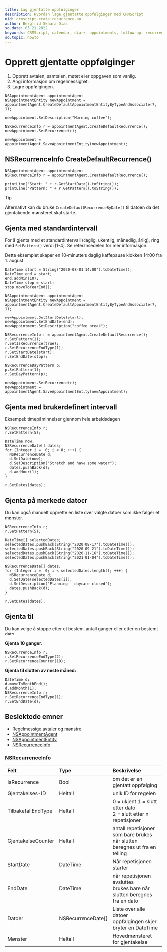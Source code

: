 ```yaml
---
title: Lag gjentatte oppfølginger
description: Hvordan lage gjentatte oppfølginger med CRMScript
uid: crmscript-crate-recurrence-no
author: Bergfrid Skaara Dias
so.date: 03.21.2022
keywords: CRMScript, calendar, diary, appointments, follow-up, recurrence
so.topic: howto
---
```


# Opprett gjentatte oppfølginger

1. Opprett avtalen, samtalen, møtet eller oppgaven som vanlig.
2. Angi informasjon om regelmessighet.
3. Lagre oppfølgingen.

```crmscript
NSAppointmentAgent appointmentAgent;
NSAppointmentEntity newAppointment = appointmentAgent.CreateDefaultAppointmentEntityByTypeAndAssociate(7, 1);

newAppointment.SetDescription("Morning coffee");

NSRecurrenceInfo r = appointmentAgent.CreateDefaultRecurrence();
newAppointment.SetRecurrence(r);

newAppointment = appointmentAgent.SaveAppointmentEntity(newAppointment);
```

## NSRecurrenceInfo CreateDefaultRecurrence()

```crmscript!
NSAppointmentAgent appointmentAgent;
NSRecurrenceInfo r = appointmentAgent.CreateDefaultRecurrence();

printLine("Start: " + r.GetStartDate().toString());
printLine("Pattern: " + r.GetPattern().toString());
```

> [!TIP]
> Alternativt kan du bruke `CreateDefaultRecurrenceByDate()` til datoen da det gjentakende mønsteret skal starte.

## Gjenta med standardintervall

For å gjenta med et standardintervall (daglig, ukentlig, månedlig, årlig), ring med `SetPattern()` verdi \[1-4\]. Se referansedelen for mer informasjon.

Dette eksemplet skaper en 10-minutters daglig kaffepause klokken 14:00 fra 1. august.

```crmscript
DateTime start = String("2020-08-01 14:00").toDateTime();
DateTime end = start;
end.addMin(10);
DateTime stop = start;
stop.moveToYearEnd();

NSAppointmentAgent appointmentAgent;
NSAppointmentEntity newAppointment = appointmentAgent.CreateDefaultAppointmentEntityByTypeAndAssociate(7, 1);

newAppointment.SetStartDate(start);
newAppointment.SetEndDate(end);
newAppointment.SetDescription("coffee break");

NSRecurrenceInfo r = appointmentAgent.CreateDefaultRecurrence();
r.SetPattern(1);
r.SetIsRecurrence(true);
r.SetRecurrenceEndType(1);
r.SetStartDate(start);
r.SetEndDate(stop);

NSRecurrenceDayPattern p;
p.SetPattern(1);
r.SetDayPattern(p);

newAppointment.SetRecurrence(r);
newAppointment = appointmentAgent.SaveAppointmentEntity(newAppointment);
```

## Gjenta med brukerdefinert intervall

Eksempel: timepåminnelser gjennom hele arbeidsdagen

```crmscript
NSRecurrenceInfo r;
r.SetPattern(5);

DateTime now;
NSRecurrenceDate[] dates;
for (Integer i =  0; i < 8; +++) {
  NSRecurrenceDate d;
  d.SetDate(now);
  d.SetDescription("Stretch and have some water");
  dates.pushBack(d);
  d.addHour(1);
}

r.SetDates(dates);
```

## Gjenta på merkede datoer

Du kan også manuelt opprette en liste over valgte datoer som ikke følger et mønster.

```crmscript
NSRecurrenceInfo r;
r.SetPattern(5);

DateTime[] selectedDates;
selectedDates.pushBack(String("2020-08-17").toDateTime());
selectedDates.pushBack(String("2020-09-21").toDateTime());
selectedDates.pushBack(String("2020-11-16").toDateTime());
selectedDates.pushBack(String("2021-01-04").toDateTime());

NSRecurrenceDate[] dates;
for (Integer i =  0; i < selectedDates.length(); +++) {
  NSRecurrenceDate d;
  d.SetDate(selectedDates[i]);
  d.SetDescription("Planning - daycare closed");
  dates.pushBack(d);
}

r.SetDates(dates);
```

## Gjenta til

Du kan velge å stoppe etter et bestemt antall ganger eller etter en bestemt dato.

**Gjenta 10 ganger:**

```crmscript
NSRecurrenceInfo r;
r.SetRecurrenceEndType(2);
r.SetRecurrenceCounter(10);
```

**Gjenta til slutten av neste måned:**

```crmscript
DateTime d;
d.moveToMonthEnd();
d.addMonth(1);
NSRecurrenceInfo r;
r.SetRecurrenceEndType(1);
r.SetEndDate(d);
```

## Beslektede emner

* [Regelmessige avtaler og mønstre][4]
* [NSAppointmentAgent][1]
* [NSAppointmentEntity][2]
* [NSRecurrenceInfo][3]

### NSRecurrenceInfo

| Felt             | Type             | Beskrivelse                         |
|:------------------|:-----------------|:------------------------------------|
| IsRecurrence      | Bool             | om det er en gjentatt oppfølging |
| Gjentakelses-ID      | Heltall          | unik ID for regelen               |
| TilbakefallEndType | Heltall          | 0 = ukjent 1 = slutt etter dato <br>2 = slutt etter n repetisjoner <br>|
| GjentakelseCounter | Heltall          | antall repetisjoner<br>som bare brukes når slutten beregnes ut fra en telling |
| StartDate         | DateTime         | Når repetisjonen starter              |
| EndDate           | DateTime         |når  repetisjonen avsluttes<br>brukes bare når slutten beregnes fra en dato |
| Datoer             | NSRecurrenceDate[] | Liste over alle datoer oppfølgingen skjer<br>bryter en DateTime |
| Mønster           | Heltall          | Hovedmønsteret for gjentakelse      |

<!-- Referenced links -->
[1]: <xref:CRMScript.NetServer.NSAppointmentAgent>
[2]:<xref:CRMScript.NetServer.NSAppointmentEntity>
[3]:<xref:CRMScript.NetServer.NSRecurrenceInfo>
[4]:../../recurring-appointments.md
